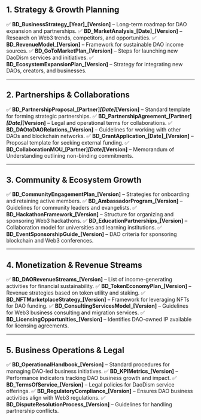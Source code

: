 ## **1\. Strategy & Growth Planning**

✅ **BD\_BusinessStrategy\_\[Year\]\_\[Version\]** – Long-term roadmap for DAO expansion and partnerships. ✅ **BD\_MarketAnalysis\_\[Date\]\_\[Version\]** – Research on Web3 trends, competitors, and opportunities. ✅ **BD\_RevenueModel\_\[Version\]** – Framework for sustainable DAO income sources. ✅ **BD\_GoToMarketPlan\_\[Version\]** – Steps for launching new DaoDism services and initiatives. ✅ **BD\_EcosystemExpansionPlan\_\[Version\]** – Strategy for integrating new DAOs, creators, and businesses.

---

## **2\. Partnerships & Collaborations**

✅ **BD\_PartnershipProposal\_\[Partner\]*\[Date\]*\[Version\]** – Standard template for forming strategic partnerships. ✅ **BD\_PartnershipAgreement\_\[Partner\]*\[Date\]*\[Version\]** – Legal and operational terms for collaborations. ✅ **BD\_DAOtoDAORelations\_\[Version\]** – Guidelines for working with other DAOs and blockchain networks. ✅ **BD\_GrantApplication\_\[Date\]\_\[Version\]** – Proposal template for seeking external funding. ✅ **BD\_CollaborationMOU\_\[Partner\]*\[Date\]*\[Version\]** – Memorandum of Understanding outlining non-binding commitments.

---

## **3\. Community & Ecosystem Growth**

✅ **BD\_CommunityEngagementPlan\_\[Version\]** – Strategies for onboarding and retaining active members. ✅ **BD\_AmbassadorProgram\_\[Version\]** – Guidelines for community leaders and evangelists. ✅ **BD\_HackathonFramework\_\[Version\]** – Structure for organizing and sponsoring Web3 hackathons. ✅ **BD\_EducationPartnerships\_\[Version\]** – Collaboration model for universities and learning institutions. ✅ **BD\_EventSponsorshipGuide\_\[Version\]** – DAO criteria for sponsoring blockchain and Web3 conferences.

---

## **4\. Monetization & Revenue Streams**

✅ **BD\_DAORevenueStreams\_\[Version\]** – List of income-generating activities for financial sustainability. ✅ **BD\_TokenEconomyPlan\_\[Version\]** – Revenue strategies based on token utility and staking. ✅ **BD\_NFTMarketplaceStrategy\_\[Version\]** – Framework for leveraging NFTs for DAO funding. ✅ **BD\_ConsultingServicesModel\_\[Version\]** – Guidelines for Web3 business consulting and migration services. ✅ **BD\_LicensingOpportunities\_\[Version\]** – Identifies DAO-owned IP available for licensing agreements.

---

## **5\. Business Operations & Legal**

✅ **BD\_OperationalHandbook\_\[Version\]** – Standard procedures for managing DAO-led business initiatives. ✅ **BD\_KPIMetrics\_\[Version\]** – Performance indicators tracking DAO business growth and impact. ✅ **BD\_TermsOfService\_\[Version\]** – Legal policies for DaoDism service offerings. ✅ **BD\_RegulatoryCompliance\_\[Version\]** – Ensures DAO business activities align with Web3 regulations. ✅ **BD\_DisputeResolutionProcess\_\[Version\]** – Guidelines for handling partnership conflicts.

